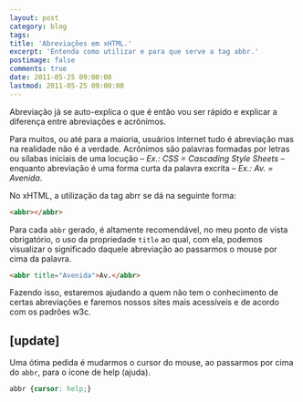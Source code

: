```yaml
---
layout: post
category: blog
tags: 
title: 'Abreviações em xHTML.'
excerpt: 'Entenda como utilizar e para que serve a tag abbr.'
postimage: false
comments: true
date: 2011-05-25 09:00:00
lastmod: 2011-05-25 09:00:00
---
```


Abreviação já se auto-explica o que é então vou ser rápido e explicar a diferença entre abreviações e acrônimos.

Para muitos, ou até para a maioria, usuários internet tudo é abreviação mas na realidade não é a verdade. Acrônimos são palavras formadas por letras ou sílabas iniciais de uma locução – _Ex.: CSS = Cascading Style Sheets_ – enquanto abreviação é uma forma curta da palavra excrita – _Ex.: Av. = Avenida_.

No xHTML, a utilização da tag abrr se dá na seguinte forma:

```html
<abbr></abbr>
```

Para cada `abbr` gerado, é altamente recomendável, no meu ponto de vista obrigatório, o uso da propriedade `title` ao qual, com ela, podemos visualizar o significado daquele abreviação ao passarmos o mouse por cima da palavra.

```html
<abbr title="Avenida">Av.</abbr>
```

Fazendo isso, estaremos ajudando a quem não tem o conhecimento de certas abreviações e faremos nossos sites mais acessíveis e de acordo com os padrões w3c.

## [update]

Uma ótima pedida é mudarmos o cursor do mouse, ao passarmos por cima do `abbr`, para o ícone de help (ajuda).

```css
abbr {cursor: help;}
```